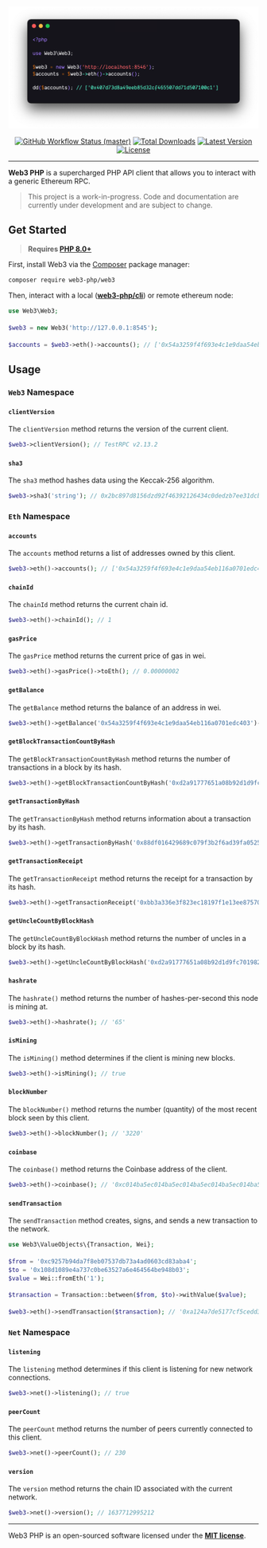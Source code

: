 <p align="center">
    <img src="https://raw.githubusercontent.com/web3-php/art/master/editor-without-bg.png" width="600" alt="Web3 PHP">
    <p align="center">
        <a href="https://github.com/web3-php/web3/actions"><img alt="GitHub Workflow Status (master)" src="https://img.shields.io/github/workflow/status/web3-php/web3/Tests/master"></a>
        <a href="https://packagist.org/packages/web3-php/web3"><img alt="Total Downloads" src="https://img.shields.io/packagist/dt/web3-php/web3"></a>
        <a href="https://packagist.org/packages/web3-php/web3"><img alt="Latest Version" src="https://img.shields.io/packagist/v/web3-php/web3"></a>
        <a href="https://packagist.org/packages/web3-php/web3"><img alt="License" src="https://img.shields.io/packagist/l/web3-php/web3"></a>
    </p>
</p>

------
**Web3 PHP** is a supercharged PHP API client that allows you to interact with a generic Ethereum RPC.

> This project is a work-in-progress. Code and documentation are currently under development and are subject to change.

## Get Started

> **Requires [PHP 8.0+](https://php.net/releases/)**

First, install Web3 via the [Composer](https://getcomposer.org/) package manager:

```bash
composer require web3-php/web3
```

Then, interact with a local (**[web3-php/cli](https://github.com/web3-php/cli)**) or remote ethereum node:

```php
use Web3\Web3;

$web3 = new Web3('http://127.0.0.1:8545');

$accounts = $web3->eth()->accounts(); // ['0x54a3259f4f693e4c1e9daa54eb116a0701edc403', ...]
```

## Usage

### `Web3` Namespace

#### `clientVersion`

The `clientVersion` method returns the version of the current client.

```php
$web3->clientVersion(); // TestRPC v2.13.2
```

#### `sha3`

The `sha3` method hashes data using the Keccak-256 algorithm.

```php
$web3->sha3('string'); // 0x2bc897d8156dzd92f46392126434c0dedzb7ee31dcbcfc6s28
```

### `Eth` Namespace

#### `accounts`

The `accounts` method returns a list of addresses owned by this client.

```php
$web3->eth()->accounts(); // ['0x54a3259f4f693e4c1e9daa54eb116a0701edc403', ...]
```

#### `chainId`

The `chainId` method returns the current chain id.

```php
$web3->eth()->chainId(); // 1
```

#### `gasPrice`

The `gasPrice` method returns the current price of gas in wei.

```php
$web3->eth()->gasPrice()->toEth(); // 0.00000002
```

#### `getBalance`

The `getBalance` method returns the balance of an address in wei.

```php
$web3->eth()->getBalance('0x54a3259f4f693e4c1e9daa54eb116a0701edc403')->toEth(); // 100
```

#### `getBlockTransactionCountByHash`

The `getBlockTransactionCountByHash` method returns the number of transactions in a block by its hash.

```php
$web3->eth()->getBlockTransactionCountByHash('0xd2a91777651a08b92d1d9fc701982c79da2249532cfe41a773a340978f96b5d1'); // 266
```

#### `getTransactionByHash`

The `getTransactionByHash` method returns information about a transaction by its hash.

```php
$web3->eth()->getTransactionByHash('0x88df016429689c079f3b2f6ad39fa052532c56795b733da78a91ebe6a713944b');
```

#### `getTransactionReceipt`

The `getTransactionReceipt` method returns the receipt for a transaction by its hash.

```php
$web3->eth()->getTransactionReceipt('0xbb3a336e3f823ec18197f1e13ee875700f08f03e2cab75f0d0b118dabb44cba0');
```

#### `getUncleCountByBlockHash`

The `getUncleCountByBlockHash` method returns the number of uncles in a block by its hash.

```php
$web3->eth()->getUncleCountByBlockHash('0xd2a91777651a08b92d1d9fc701982c79da2249532cfe41a773a340978f96b5d1'); // 266
```

#### `hashrate`

The `hashrate()` method returns the number of hashes-per-second this node is mining at.

```php
$web3->eth()->hashrate(); // '65' 
```

#### `isMining`

The `isMining()` method determines if the client is mining new blocks.

```php
$web3->eth()->isMining(); // true 
```

#### `blockNumber`

The `blockNumber()` method returns the number (quantity) of the most recent block seen by this client.

```php
$web3->eth()->blockNumber(); // '3220' 
```

#### `coinbase`

The `coinbase()` method returns the Coinbase address of the client.

```php
$web3->eth()->coinbase(); // '0xc014ba5ec014ba5ec014ba5ec014ba5ec014ba5e' 
```

#### `sendTransaction`

The `sendTransaction` method creates, signs, and sends a new transaction to the network.

```php
use Web3\ValueObjects\{Transaction, Wei};

$from = '0xc9257b94da7f8eb07537db73a4ad0603cd83aba4';
$to = '0x108d1089e4a737c0be63527a6e464564be948b03';
$value = Wei::fromEth('1');

$transaction = Transaction::between($from, $to)->withValue($value);

$web3->eth()->sendTransaction($transaction); // '0xa124a7de5177cf5cedd3c44e91d115d0011f915905fa36fb7c000a491fa536ee' 
```

### `Net` Namespace

#### `listening`

The `listening` method determines if this client is listening for new network connections.

```php
$web3->net()->listening(); // true
```

#### `peerCount`

The `peerCount` method returns the number of peers currently connected to this client.

```php
$web3->net()->peerCount(); // 230
```

#### `version`

The `version` method returns the chain ID associated with the current network.

```php
$web3->net()->version(); // 1637712995212
```

---

Web3 PHP is an open-sourced software licensed under the **[MIT license](https://opensource.org/licenses/MIT)**.
